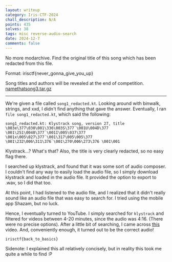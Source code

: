 ```yaml
---
layout: writeup
category: Iris-CTF-2024
chall_description: N/A
points: 435
solves: 38
tags: misc reverse-audio-search
date: 2024-12-7
comments: false
---
```


No more modarchive. Find the original title of this song which has been redacted from this file.  

Format: irisctf{never_gonna_give_you_up}  

Song titles and authors will be revealed at the end of competition.  
[namethatsong3.tar.gz](https://github.com/Nightxade/ctf-writeups/blob/master/assets/CTFs/Iris-CTF-2024/namethatsong3.tar.gz)    

---

We're given a file called `song1_redacted.kt`. Looking around with binwalk, strings, and xxd, I didn't find anything that gave the answer. Eventually, I ran `file song1_redacted.kt`, which said the following:  

```
song1_redacted.kt: Klystrack song, version 27, title \003e\377\030\001\336\003S\377`\001U\004D\377 \001\251\0048\377`\001I\005\037\377 \001x\005\027\377`\001\317\005\005\377 \001\232\006\311\376`\001\270\006\273\376 \001\001
```

Klystrack...? What's that? Also, the title is very clearly redacted, so no easy flag there.  

I searched up klystrack, and found that it was some sort of audio composer. I couldn't find any way to easily load the audio file, so I simply download klystrack and loaded in the audio file. It provided the option to export to .wav, so I did that too.  

At this point, I had listened to the audio file, and I realized that it didn't really sound like an audio file that was easy to search for. I tried using the mobile app Shazam, but no luck.  

Hence, I eventually turned to YouTube. I simply searched for `klystrack` and filtered for videos between 4-20 minutes, since the audio was 4:16. (There were no precise options). After a little bit of searching, I came across [this](https://www.youtube.com/watch?v=BTSfV-r_Qqc) video. And, conveniently enough, it turned out to be the correct audio!  

    irisctf{back_to_basics}

Sidenote: I explained this all relatively concisely, but in reality this took me quite a while to find :P